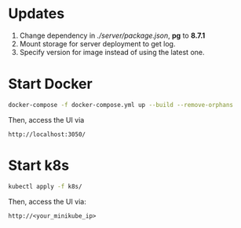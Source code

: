# Updates
1. Change dependency in *./server/package.json*, **pg** to **8.7.1**
2. Mount storage for server deployment to get log.
3. Specify version for image instead of using the latest one.

# Start Docker

```bash
docker-compose -f docker-compose.yml up --build --remove-orphans
```

Then, access the UI via

```
http://localhost:3050/
```

# Start k8s

```bash
kubectl apply -f k8s/
```

Then, access the UI via:

```
http://<your_minikube_ip>
```

